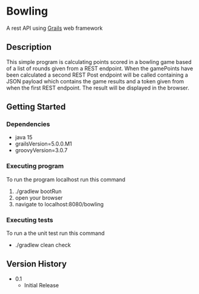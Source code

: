 # Bowling

A rest API using [Grails](https://docs.grails.org/5.0.0.M1/guide/single.html) web framework

## Description

This simple program is calculating points scored in a bowling game based of a list of rounds given from a REST endpoint.
When the gamePoints have been calculated a second REST Post endpoint will be called containing a JSON payload which contains the game results and a token given from when the first REST endpoint. 
The result will be displayed in the browser.

## Getting Started

### Dependencies

* java 15 
* grailsVersion=5.0.0.M1
* groovyVersion=3.0.7

### Executing program

To run the program localhost run this command
1. ./gradlew bootRun
2. open your browser
3. navigate to localhost:8080/bowling

### Executing tests
To run a the unit test run this command
* ./gradlew clean check

## Version History

* 0.1
    * Initial Release
